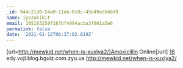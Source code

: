 ```yaml
---
_id: 944c21d0-54a0-11eb-8c0c-45b49edb66f8
name: iyozokikit
email: 105183259f187bf4994acba3f001a5e6
permalink: false
date: '2021-01-12T06:37:02.819Z'
---
```

[url=http://mewkid.net/when-is-xuxlya2/]Amoxicillin Online[/url] <a href="http://mewkid.net/when-is-xuxlya2/">18</a> edy.vojl.blog.bguiz.com.zyu.ua http://mewkid.net/when-is-xuxlya2/
